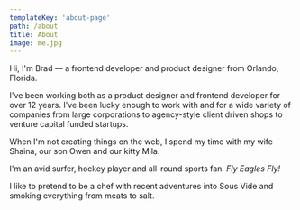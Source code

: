 ```yaml
---
templateKey: 'about-page'
path: /about
title: About
image: me.jpg
---
```


Hi, I'm Brad — a frontend developer and product designer from Orlando, Florida.

I've been working both as a product designer and frontend developer for over 12 years. I've been lucky enough to work with and for a wide variety of companies from large corporations to agency-style client driven shops to venture capital funded startups.

When I'm not creating things on the web, I spend my time with my wife Shaina, our son Owen and our kitty Mila.

I'm an avid surfer, hockey player and all-round sports fan. _Fly Eagles Fly!_

I like to pretend to be a chef with recent adventures into Sous Vide and smoking everything from meats to salt.
